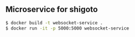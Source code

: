 ## Microservice for shigoto


```sh
$ docker build -t websocket-service .
$ docker run -it -p 5000:5000 websocket-service
```
